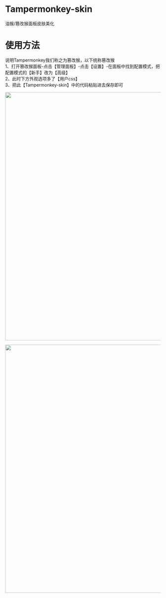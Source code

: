 # Tampermonkey-skin
油猴/篡改猴面板皮肤美化 

# 使用方法
说明Tampermonkey我们称之为篡改猴，以下统称篡改猴<br/>
1、打开篡改猴面板-点击【管理面板】-点击【设置】-在面板中找到配置模式，把配置模式的【新手】改为【高级】<br/>
2、此时下方外观选项多了【用户css】<br/>
3、把此【Tampermonkey-skin】中的代码粘贴进去保存即可<br/>

<img width="800px"  src="https://github.com/user-attachments/assets/be40f45c-52e7-4178-b423-3393249ceff8"/><br />

<img width="800px"  src="https://github.com/user-attachments/assets/2ba89612-2bb8-4354-88e8-b5070cd64c9e"/><br />


